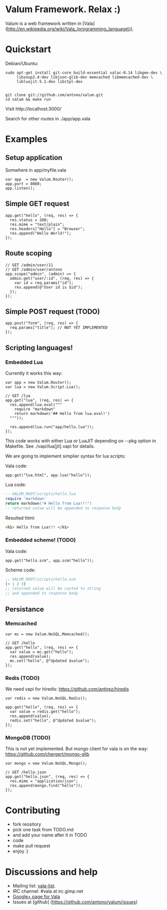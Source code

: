 # Valum Framework. Relax :)

Valum is a web framework written in [Vala](http://en.wikipedia.org/wiki/Vala_(programming_language\)).

# Quickstart

Debian/Ubuntu:


    sudo apt-get install git-core build-essential valac-0.14 libgee-dev \
         libsoup2.4-dev libjson-glib-dev memcached libmemcached-dev \
         libluajit-5.1-dev libctpl-dev


    git clone git://github.com/antono/valum.git
    cd valum && make run


Visit http://localhost:3000/

Search for other routes in ./app/app.vala

# Examples

## Setup application

Somwhere in app/myfile.vala

```vala
var app  = new Valum.Router();
app.port = 8080;
app.listen();
```

## Simple GET request


```vala
app.get("hello", (req, res) => {
  res.status = 200;
  res.mime = "text/plain";
  res.headers["Hello"] = "Browser";
  res.append("Hello World!");
});
```

## Route scoping

```vala
// GET /admin/user/11
// GET /admin/user/antono
app.scope("admin", (admin) => {
  admin.get("user/:id", (req, res) => {
    var id = req.params["id"];
    res.append(@"User id is $id");
  });
});
```

## Simple POST request (TODO)

```vala
app.post("form", (req, res) => {
  req.params["title"]; // NOT YET IMPLEMENTED
});
```

## Scripting languages!

### Embedded Lua

Currently it works this way:

```vala
var app = new Valum.Router();
var lua = new Valum.Script.Lua();

// GET /lua
app.get("lua", (req, res) => {
  res.append(lua.eval("""
    require "markdown"
    return markdown('## Hello from lua.eval!')
  """));

  res.append(lua.run("app/hello.lua"));
});
```

This code works with either Lua or LuaJIT depending
on --pkg option in Makefile. See ./vapi/lua[jit].vapi for
details.

We are going to implement simplier syntax for lua scripts:

Vala code:

```vala
app.get("lua.html", app.lua("hello"));
```

Lua code:

```lua
-- VALUM_ROOT/scripts/hello.lua
require 'markdown'
return markdown("# Hello from Lua!!!")
-- returned value will be appended to response body
```

Resulted html:

```html
<h1> Hello from Lua!!! </h1>
```

### Embedded scheme! (TODO)

Vala code:

```vala
app.get("hello.scm", app.scm("hello"));
```

Scheme code:

```scheme
;; VALUM_ROOT/scripts/hello.scm
(+ 1 2 3)
;; returned value will be casted to string
;; and appended to response body
```

## Persistance

### Memcached

```vala
var mc = new Valum.NoSQL.Memcached();

// GET /hello
app.get("hello", (req, res) => {
  var value = mc.get("hello");
  res.append(value);
  mc.set("hello", @"Updated $value");
});
```

### Redis (TODO)

We need vapi for hiredis: https://github.com/antirez/hiredis

```vala
var redis = new Valum.NoSQL.Redis();

app.get("hello", (req, res) => {
  var value = redis.get("hello");
  res.append(value);
  redis.set("hello", @"Updated $value");
});
```


### MongoDB (TODO)

This is not yet implemented. But mongo client for
vala is on the way: https://github.com/chergert/mongo-glib

```vala
var mongo = new Valum.NoSQL.Mongo();

// GET /hello.json
app.get("hello.json", (req, res) => {
  res.mime = "application/json";
  res.append(mongo.find("hello"));
});
```


# Contributing

 - fork reository
 - pick one task from TODO.md
 - and add your name after it in TODO
 - code
 - make pull request
 - enjoy :)

# Discussions and help

 - Mailing list: [vala-list](https://mail.gnome.org/mailman/listinfo/vala-list).
 - IRC channel: #vala at irc.gimp.net
 - [Google+ page for Vala](https://plus.google.com/115393489934129239313/)
 - Issues at [github] (https://github.com/antono/valum/issues)
